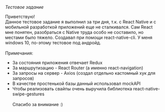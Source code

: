 <i>Тестовое задание</i>

Приветствую! <br/> 
Данное тестовое задание я выполнил за три дня, т.к. с React Native и с мобильной разработкой приложений 
еще не сталкивался. Сам React мне понятен, разобраться с Native труда особо не составило, но местами было тяжело. 
Создавал при помощи react-native-cli. У меня windows 10, по-этому тестовое под андройд. <br/><br/> 
Примечания: <br/>
- За состояния приложения отвечает Redux <br/>
- За маршрутизацию - React Router (а именно react-navigation) <br/>
- За запросы на сервер - Axios (создал отдельно кастомный хук для запросов) <br/>
- В качестве простенькой базы данный использовал mockAPI <br/>
- Чтобы реализовать свайпы очень выручила библиотека react-native-swipe-gestures <br/><br/>
Спасибо за внимание :)

